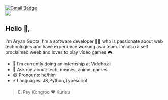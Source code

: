 

[![Gmail Badge](https://img.shields.io/badge/-aguyran@gmail.com-c14438?style=flat-square&logo=Gmail&logoColor=white&link=mailto:aguyran@gmail.com)](mailto:aguyran@gmail.com)
<br/>
<img src="https://c.tenor.com/rK3k9EgLkhEAAAAC/steins-gate.gif" />
## Hello 👋, 

I'm Aryan Gupta, I'm a software developer 👨‍💻 who is passionate about web technologies and have experience working as a team. I'm also a self proclaimed weeb and loves to play video games 🎮.

- 🌱 I’m currently doing an internship at Videha.ai
- 💬 Ask me about: tech, memes, anime, games
- 😄 Pronouns: he/him
- ⚡ Languages: JS,Python,Typescript

> El Psy Kongroo ❤ Kurisu
